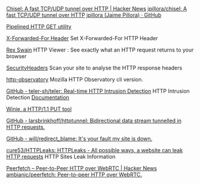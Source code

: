 
[Chisel: A fast TCP/UDP tunnel over HTTP | Hacker News](https://news.ycombinator.com/item?id=39928681)
[jpillora/chisel: A fast TCP/UDP tunnel over HTTP](https://github.com/jpillora/chisel)
[jpillora (Jaime Pillora) · GitHub](https://github.com/jpillora/)

[Pipelined HTTP GET utility](https://www.daemonology.net/phttpget)

[X-Forwarded-For Header](https://github.com/MisterPhilip/x-forwarded-for)
Set X-Forwarded-For HTTP Header

[Rex Swain](http://www.rexswain.com/httpview.html)
HTTP Viewer : See exactly what an HTTP request returns to your browser

[SecurityHeaders](https://securityheaders.io/)
Scan your site to analyse the HTTP response headers

[http-observatory](https://github.com/mozilla/http-observatory)
Mozilla HTTP Observatory cli version.

[GitHub - teler-sh/teler: Real-time HTTP Intrusion Detection](https://github.com/teler-sh/teler)
HTTP Intrusion Detection
[Documentation](https://teler.app/)

[Winie, a HTTP/1.1 PUT tool](https://jigsaw.w3.org/Winie)

[GitHub - larsbrinkhoff/httptunnel: Bidirectional data stream tunnelled in HTTP requests.](https://github.com/larsbrinkhoff/httptunnel)

[GitHub - will/redirect_blame: It's your fault my site is down.](https://github.com/will/redirect_blame)

[cure53/HTTPLeaks: HTTPLeaks - All possible ways, a website can leak HTTP requests](https://github.com/cure53/HTTPLeaks)
HTTP Sites Leak Information

[Peerfetch – Peer-to-Peer HTTP over WebRTC | Hacker News](https://news.ycombinator.com/item?id=41135671)
[ambianic/peerfetch: Peer-to-peer HTTP over WebRTC.](https://github.com/ambianic/peerfetch)
